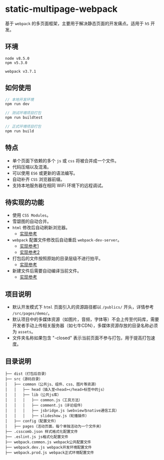 # static-multipage-webpack

基于 ```webpack``` 的多页面框架，主要用于解决静态页面的开发痛点。适用于 ```h5``` 开发。

## 环境

```
node v8.5.0
npm v5.3.0

webpack v3.7.1
```

## 如何使用

```js
// 本地开发环境
npm run dev

// 测试环境项目打包
npm run buildtest

// 正式环境项目打包
npm run build
```

## 特点

* 单个页面下依赖的多个 ```js``` 或 ```css``` 将被合并成一个文件。
* 代码压缩以及混淆。
* 可以使用 ```ES6``` 或更新的语法编写。
* 自动补齐 ```CSS``` 浏览器前缀。
* 支持本地服务器在相同 WiFi 环境下的远程调试。

## 待实现的功能

* 使用 ```CSS Modules```。
* 雪碧图的自动合并。
* ```html``` 修改后自动刷新浏览器。
  * [实现参考](http://www.cnblogs.com/wonyun/p/7077296.html)
* ```webpack``` 配置文件修改后自动重启 ```webpack-dev-server```。
  * [实现参考1](https://github.com/webpack/webpack-dev-server/tree/master/examples/api/simple)
  * [实现参考2](http://www.cnblogs.com/wonyun/p/7077296.html)
* 打包后的文件按照原始的目录层级不进行拍平。
  * [实现参考](https://github.com/webpack/webpack/issues/902)
* 新建文件后需要自动编译当前文件。
  * [实现参考](http://www.cnblogs.com/wonyun/p/7077296.html)

## 项目说明

* 默认开发模式下 ```html``` 页面引入的资源路径都以 ```/publics/``` 开头，详情参考 ```/src/pages/demo/```。
* 默认项目中的多媒体资源（如图片，音频，字体等）不会上传至代码库，需要开发者手动上传相关服务器（如七牛CDN），多媒体资源存放的目录名称必须为 ```assets```。
* 文件夹名称如果包含 "-closed" 表示当前页面不参与打包，用于提高打包速度。

## 目录说明

~~~
├── dist（打包后目录）
├── src（源码目录）
│   ├── common（公共js、组件、css、图片等资源）
│   │   ├── head（插入至<head></head>标签中的js）
│   │   ├── lib（公共js库）
│   │   │   ├── common.js（工具方法）
│   │   │   ├── comment.js（评论组件）
│   │   │   ├── jsbridge.js（webview与native通信工具）
│   │   │   ├── slideshow.js（轮播插件）
│   ├── config（配置文件）
│   ├── pages（活动页面，每个单独活动为一个文件夹）
├── .csscomb.json 样式格式化配置文件
├── .eslint.js js格式化配置文件
├── webpack.common.js webpack公共配置文件
├── webpack.dev.js webpack开发环境配置文件
├── webpack.prod.js webpack正式环境配置文件
~~~